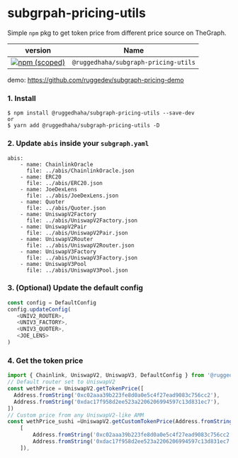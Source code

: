 # subgrpah-pricing-utils

Simple `npm` pkg to get token price from different price source on TheGraph.

<!-- prettier-ignore-start -->
| version | Name | 
| --- | --- | 
|[![npm (scoped)](https://img.shields.io/npm/v/@ruggedhaha/subgraph-pricing-utils.svg?color=success)](https://www.npmjs.com/package/@ruggedhaha/subgraph-pricing-utils)| `@ruggedhaha/subgraph-pricing-utils` |

<!-- prettier-ignore-end -->

demo: https://github.com/ruggedev/subgraph-pricing-demo

### 1. Install

```
$ npm install @ruggedhaha/subgraph-pricing-utils --save-dev
or
$ yarn add @ruggedhaha/subgraph-pricing-utils -D
```

### 2. Update `abis` inside your `subgraph.yaml`

```
abis:
    - name: ChainlinkOracle
      file: ../abis/ChainlinkOracle.json
    - name: ERC20
      file: ../abis/ERC20.json
    - name: JoeDexLens
      file: ../abis/JoeDexLens.json
    - name: Quoter
      file: ../abis/Quoter.json
    - name: UniswapV2Factory
      file: ../abis/UniswapV2Factory.json
    - name: UniswapV2Pair
      file: ../abis/UniswapV2Pair.json
    - name: UniswapV2Router
      file: ../abis/UniswapV2Router.json
    - name: UniswapV3Factory
      file: ../abis/UniswapV3Factory.json
    - name: UniswapV3Pool
      file: ../abis/UniswapV3Pool.json
```

### 3. (Optional) Update the default config

```javascript
const config = DefaultConfig
config.updateConfig(
   <UNIV2_ROUTER>,
   <UNIV3_FACTORY>,
   <UNIV3_QUOTER>,
   <JOE_LENS>
)
```

### 4. Get the token price

```javascript
import { Chainlink, UniswapV2, UniswapV3, DefaultConfig } from '@ruggedhaha/subgraph-pricing-utils'
// Default router set to UniswapV2
const wethPrice = UniswapV2.getTokenPrice([
  Address.fromString('0xc02aaa39b223fe8d0a0e5c4f27ead9083c756cc2'),
  Address.fromString('0xdac17f958d2ee523a2206206994597c13d831ec7'),
])
// Custom price from any UniswapV2-like AMM
const wethPrice_sushi =UniswapV2.getCustomTokenPrice(Address.fromString('0xd9e1cE17f2641f24aE83637ab66a2cca9C378B9F') , // Sushi
    [
        Address.fromString('0xc02aaa39b223fe8d0a0e5c4f27ead9083c756cc2'),
        Address.fromString('0xdac17f958d2ee523a2206206994597c13d831ec7'),
    ]),
```
